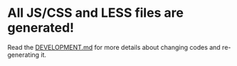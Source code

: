# All JS/CSS and LESS files are generated!

Read the [DEVELOPMENT.md](https://github.com/BillyBlaze/OctoPrint-TouchUI/blob/master/DEVELOPMENT.md) for more details about changing codes and re-generating it.
